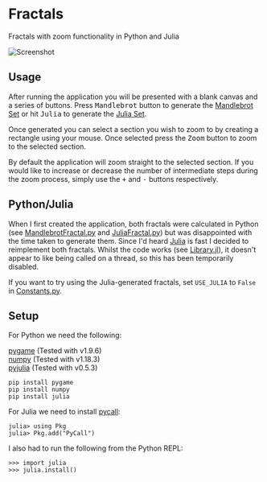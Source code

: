 # Fractals
Fractals with zoom functionality in Python and Julia

![Screenshot](https://github.com/James-P-D/Fractals/blob/master/screenshot.gif)

## Usage

After running the application you will be presented with a blank canvas and a series of buttons. Press <kbd>Mandlebrot</kbd> button to generate the [Mandlebrot Set](https://en.wikipedia.org/wiki/Mandelbrot_set) or hit <kbd>Julia</kbd> to generate the [Julia Set](https://en.wikipedia.org/wiki/Julia_set).

Once generated you can select a section you wish to zoom to by creating a rectangle using your mouse. Once selected press the <kbd>Zoom</kbd> button to zoom to the selected section.

By default the application will zoom straight to the selected section. If you would like to increase or decrease the number of intermediate steps during the zoom process, simply use the <kbd>+</kbd> and <kbd>-</kbd> buttons respectively.

## Python/Julia

When I first created the application, both fractals were calculated in Python (see [MandlebrotFractal.py](https://github.com/James-P-D/Fractals/blob/master/src/Fractals/Fractals/MandlebrotFractal.py) and [JuliaFractal.py](https://github.com/James-P-D/Fractals/blob/master/src/Fractals/Fractals/JuliaFractal.py)) but was disappointed with the time taken to generate them. Since I'd heard [Julia](https://julialang.org/) is fast I decided to reimplement both fractals. Whilst the code works (see [Library.jl](https://github.com/James-P-D/Fractals/blob/master/src/Fractals/Fractals/Library.jl)), it doesn't appear to like being called on a thread, so this has been temporarily disabled.

If you want to try using the Julia-generated fractals, set `USE_JULIA` to `False` in [Constants.py](https://github.com/James-P-D/Fractals/blob/master/src/Fractals/Fractals/Constants.py).

## Setup

For Python we need the following:

[pygame](https://www.pygame.org/news) (Tested with v1.9.6)  
[numpy](https://numpy.org/) (Tested with v1.18.3)  
[pyjulia](https://github.com/JuliaPy/pyjulia) (Tested with v0.5.3)  

```
pip install pygame
pip install numpy
pip install julia
```

For Julia we need to install [pycall](https://github.com/JuliaPy/PyCall.jl):

```
julia> using Pkg
julia> Pkg.add("PyCall")
```

I also had to run the following from the Python REPL:

```
>>> import julia
>>> julia.install()
```